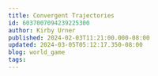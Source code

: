 ```yaml
---
title: Convergent Trajectories
id: 6037007094239225300
author: Kirby Urner
published: 2024-02-03T11:21:00.000-08:00
updated: 2024-03-05T05:12:17.350-08:00
blog: world_game
tags: 
---
```


